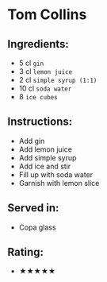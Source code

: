 # Tom Collins

## Ingredients:
- 5 cl `gin`
- 3 cl `lemon juice`
- 2 cl `simple syrup (1:1)`
- 10 cl `soda water`
- 8 `ice cubes`

## Instructions:
- Add gin
- Add lemon juice
- Add simple syrup
- Add ice and stir
- Fill up with soda water
- Garnish with lemon slice

## Served in:
- Copa glass

## Rating:
- ★★★★★